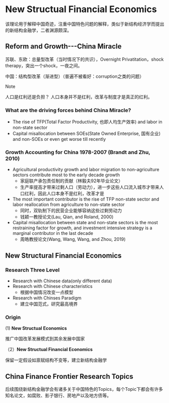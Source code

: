 # New Structual Financial Economics
该理论用于解释中国奇迹，注重中国特色问题的解释，类似于新结构经济学而提出的新结构金融学，二者渊源颇深。

## Reform and Growth---China Miracle
苏联、东欧：总量型改革（当时情况下的共识），Overnight Privatitation，shock therapy，突出一个shock，一夜之间。

中国：结构型改革（渐进型）（普遍不被看好：corruption之类的问题）

> [!NOTE]
> 人口是红利还是负担？
> 人口本身并不是红利，改革与制度才是真正的红利。

### What are the driving forces behind China Miracle?
- The rise of TFP(Total Factor Productivity, 也即人均生产效率) and labor in non-state sector
- Capital misallocation between SOEs(State Owned Enterprise, 国有企业) and non-SOEs or even get worse till recently

### Growth Accounting for China 1978-2007 (Brandt and Zhu, 2010)
- Agricultural productivity growth and labor migration to non-agriculture sectors contribute most to the early decade growth
  - 家庭联产承包责任制的贡献（林毅夫92年毕业论文）
  - 生产率提高才带来过剩人口（劳动力），进一步这些人口流入城市才带来人口红利，因此人口本身不是红利，改革才是
- The most important contributor is the rise of TFP non-state sector and labor reallocation from agriculture to non-state sector
  - 同时，双轨制下的民营企业能够容纳这些过剩劳动力
  - 钱颖一教授论文(Lau, Qian, and Roland, 2000)
- Capital misallocation between state and non-state sectors is the most restraining factor for growth, and investment intensive strategy is a marginal contributor in the last decade
  - 周皓教授论文(Wang, Wang, Wang, and Zhou, 2019)


## New Structural Financial Economics
### Research Three Level
- Research with Chinese data(only different data)
- Research with Chinese characteristics
  - 根据中国情况改变一点模型
- Research with Chinses Paradigm
  - 建立中国范式，研究最高境界

### Origin
(1) **New Structual Economics**

推广中国改革发展模式到其余发展中国家

（2）**New Structual Financial Economics**

保留一定假设如禀赋结构不变等，建立新结构金融学

## China Finance Frontier Research Topics
后续围绕新结构金融学会有诸多关于中国特色的Topics，每个Topic下都会有许多知名论文，如腐败、影子银行、房地产以及地方债等。
